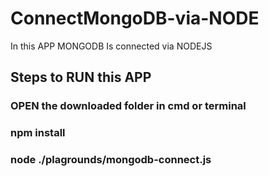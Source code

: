 # ConnectMongoDB-via-NODE
In this APP MONGODB Is connected via NODEJS

## Steps to RUN this APP
### OPEN the downloaded folder in cmd or terminal 
### npm install
### node ./plagrounds/mongodb-connect.js

